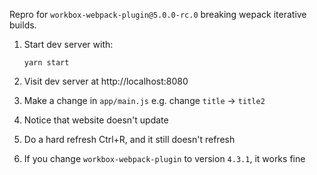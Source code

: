 Repro for `workbox-webpack-plugin@5.0.0-rc.0` breaking wepack iterative builds.

1. Start dev server with:

   ```
   yarn start
   ```

1. Visit dev server at http://localhost:8080

1. Make a change in `app/main.js` e.g. change `title` -> `title2`

1. Notice that website doesn't update

1. Do a hard refresh Ctrl+R, and it still doesn't refresh

1. If you change `workbox-webpack-plugin` to version `4.3.1`, it works fine
